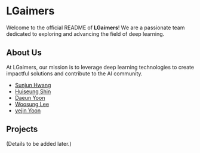 # LGaimers

Welcome to the official README of **LGaimers**! We are a passionate team dedicated to exploring and advancing the field of deep learning.

## About Us

At LGaimers, our mission is to leverage deep learning technologies to create impactful solutions and contribute to the AI community.

- [Sunjun Hwang](https://github.com/justinbrianhwang)
- [Huiseung Shin](https://github.com/huiseung5571)
- [Daeun Yoon](https://github.com/yooondaeun)
- [Woosung Lee](https://github.com/dntjddl3547)
- [yejin Yoon](https://github.com/Y25DA)


## Projects

(Details to be added later.)
